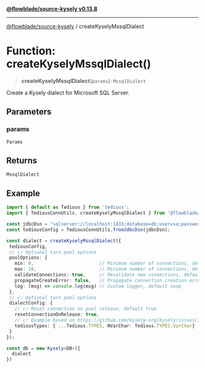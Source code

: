 [**@flowblade/source-kysely v0.13.8**](../README.md)

***

[@flowblade/source-kysely](../README.md) / createKyselyMssqlDialect

# Function: createKyselyMssqlDialect()

> **createKyselyMssqlDialect**(`params`): `MssqlDialect`

Create a Kysely dialect for Microsoft SQL Server.

## Parameters

### params

`Params`

## Returns

`MssqlDialect`

## Example

```typescript
import { default as Tedious } from 'tedious';
import { TediousConnUtils, createKyselyMssqlDialect } from '@flowblade/source-kysely';

const jdbcDsn = "sqlserver://localhost:1433;database=db;user=sa;password=pwd;trustServerCertificate=true;encrypt=false";
const tediousConfig = TediousConnUtils.fromJdbcDsn(jdbcDsn);

const dialect = createKyselyMssqlDialect({
 tediousConfig,
 // 👉 Optional tarn pool options
 poolOptions: {
   min: 0,                        // Minimum number of connections, default 0
   max: 10,                       // Minimum number of connections, default 10
   validateConnections: true,     // Revalidate new connections, default true
   propagateCreateError: false,   // Propagate connection creation errors, default false
   log: (msg) => console.log(msg) // Custom logger, default noop
 },
 // 👉 Optional tarn pool options
 dialectConfig: {
   // 👉 Reset connection on pool release, default true
   resetConnectionOnRelease: true,
   // 👉 Example based on https://github.com/kysely-org/kysely/issues/1161#issuecomment-2384539764
   tediousTypes: { ...Tedious.TYPES, NVarChar: Tedious.TYPES.VarChar}
 }
});

const db = new Kysely<DB>({
  dialect
})
```
